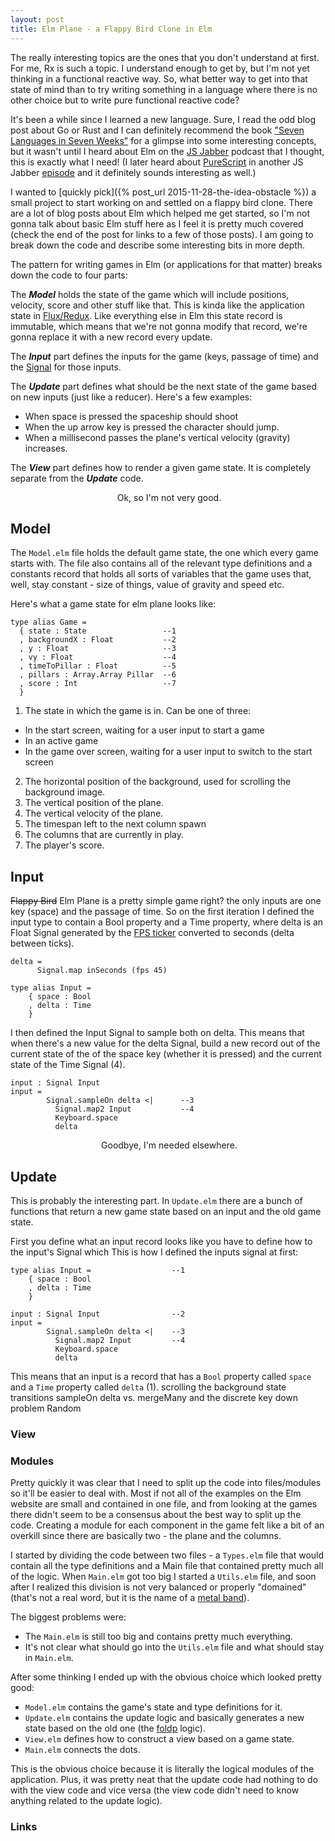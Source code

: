 ```yaml
---
layout: post
title: Elm Plane - a Flappy Bird Clone in Elm
---
```


The really interesting topics are the ones that you don't understand at first. For me, Rx is such a topic. I understand enough to get by, but I'm not yet thinking in a functional reactive way. So, what better way to get into that state of mind than to try writing something in a language where there is no other choice but to write pure functional reactive code?

It's been a while since I learned a new language. Sure, I read the odd blog post about Go or Rust and I can definitely recommend the book ["Seven Languages in Seven Weeks"](https://pragprog.com/book/btlang/seven-languages-in-seven-weeks) for a glimpse into some interesting concepts, but it wasn't until I heard about Elm on the [JS Jabber](https://devchat.tv/js-jabber/175-jsj-elm-with-evan-czaplicki-and-richard-feldman) podcast that I thought, this is exactly what I need! (I later heard about [PureScript](http://www.purescript.org/) in another JS Jabber [episode](https://devchat.tv/js-jabber/189-jsj-purescript-with-john-a-de-goes-and-phil-freeman) and it definitely sounds interesting as well.)

I wanted to [quickly pick]({% post_url 2015-11-28-the-idea-obstacle %}) a small project to start working on and settled on a flappy bird clone. There are a lot of blog posts about Elm which helped me get started, so I'm not gonna talk about basic Elm stuff here as I feel it is pretty much covered (check the end of the post for links to a few of those posts). I am going to break down the code and describe some interesting bits in more depth.

The pattern for writing games in Elm (or applications for that matter) breaks down the code to four parts:

The ***Model*** holds the state of the game which will include positions, velocity, score and other stuff like that. This is kinda like the application state in [Flux/Redux](https://egghead.io/lessons/javascript-redux-the-single-immutable-state-tree). Like everything else in Elm this state record is immutable, which means that we're not gonna modify that record, we're gonna replace it with a new record every update.

The ***Input*** part defines the inputs for the game (keys, passage of time) and the [Signal](http://elm-lang.org/guide/reactivity) for those inputs.

The ***Update*** part defines what should be the next state of the game based on new inputs (just like a reducer). Here's a few examples:
- When space is pressed the spaceship should shoot
- When the up arrow key is pressed the character should jump.
- When a millisecond passes the plane's vertical velocity (gravity) increases.

The ***View*** part defines how to render a given game state. It is completely separate from the ***Update*** code.

<p align="center">
  <div style="width:50%;margin:auto;text-align:center;">
    <img class="gfyitem" data-id="BeneficialGoodnaturedAnchovy" data-expand=true/>
    Ok, so I'm not very good.
  </div>
</p>

## Model
The `Model.elm` file holds the default game state, the one which every game starts with. The file also contains all of the relevant type definitions and a constants record that holds all sorts of variables that the game uses that, well, stay constant - size of things, value of gravity and speed etc.

Here's what a game state for elm plane looks like:

```
type alias Game =
  { state : State                 --1
  , backgroundX : Float           --2
  , y : Float                     --3
  , vy : Float                    --4
  , timeToPillar : Float          --5
  , pillars : Array.Array Pillar  --6
  , score : Int                   --7
  }
```
1. The state in which the game is in. Can be one of three:
  - In the start screen, waiting for a user input to start a game
  - In an active game
  - In the game over screen, waiting for a user input to switch to the start screen
2. The horizontal position of the background, used for scrolling the background image.
3. The vertical position of the plane.
4. The vertical velocity of the plane.
5. The timespan left to the next column spawn
6. The columns that are currently in play.
7. The player's score.

## Input
<del>Flappy Bird</del> Elm Plane is a pretty simple game right? the only inputs are one key (space) and the passage of time. So on the first iteration I defined the input type to contain a Bool property and a Time property, where delta is an Float Signal generated by the [FPS ticker](http://package.elm-lang.org/packages/elm-lang/core/3.0.0/Time#fps) converted to seconds (delta between ticks).

```
delta =
      Signal.map inSeconds (fps 45)

type alias Input =                  
    { space : Bool
    , delta : Time
    }
```
I then defined the Input Signal to sample both on delta. This means that when there's a new value for the delta Signal, build a new record out of the current state of the of the space key (whether it is pressed) and the current state of the Time Signal (4).

```
input : Signal Input               
input =
        Signal.sampleOn delta <|      --3
          Signal.map2 Input           --4
          Keyboard.space
          delta
```          
<p align="center">
  <div style="width:50%;margin:auto;text-align:center;">
    <img class="gfyitem" data-id="RegalFrigidGreathornedowl" data-expand=true/>
    Goodbye, I'm needed elsewhere.
  </div>
</p>

## Update
This is probably the interesting part. In `Update.elm` there are a bunch of functions that return a new game state based on an input and the old game state.

First you define what an input record looks like you have to define how to  the input's Signal which
This is how I defined the inputs signal at first:
```
type alias Input =                  --1
    { space : Bool
    , delta : Time
    }

input : Signal Input                --2
input =
        Signal.sampleOn delta <|    --3
          Signal.map2 Input         --4
          Keyboard.space
          delta
```          
This means that an input is a record that has a `Bool` property called `space` and a `Time` property called `delta` (1).
scrolling the background
state transitions
sampleOn delta vs. mergeMany and the discrete key down problem
Random

### View

### Modules
Pretty quickly it was clear that I need to split up the code into files/modules so it'll be easier to deal with. Most if not all of the examples on the Elm website are small and contained in one file, and from looking at the games there didn't seem to be a consensus about the best way to split up the code. Creating a module for each component in the game felt like a bit of an overkill since there are basically two - the plane and the columns.

I started by dividing the code between two files - a `Types.elm` file that would contain all the type definitions and a Main file that contained pretty much all of the logic. When `Main.elm` got too big I started a `Utils.elm` file, and soon after I realized this division is not very balanced or properly "domained" (that's not a real word, but it is the name of a [metal band](http://www.metal-archives.com/bands/Domained/12933)).

The biggest problems were:
- The `Main.elm` is still too big and contains pretty much everything.
- It's not clear what should go into the `Utils.elm` file and what should stay in `Main.elm`.

After some thinking I ended up with the obvious choice which looked pretty good:
- `Model.elm` contains the game's state and type definitions for it.
- `Update.elm` contains the update logic and basically generates a new state based on the old one (the [foldp](http://package.elm-lang.org/packages/elm-lang/core/3.0.0/Signal#foldp) logic).
- `View.elm` defines how to construct a view based on a game state.
- `Main.elm` connects the dots.

This is the obvious choice because it is literally the logical modules of the application. Plus, it was pretty neat that the update code had nothing to do with the view code and vice versa (the view code didn't need to know anything related to the update logic).
### Links
<script type"text/javascript" src="https://assets.gfycat.com/gfycat.js"></script>
